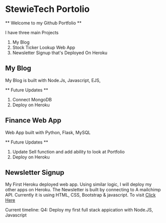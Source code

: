 # StewieTech Portolio

** Welcome to my Github Portfolio **

I have three main Projects
1) My Blog
2) Stock Ticker Lookup Web App 
3) Newsletter Signup that's Deployed On Heroku

<h2> My Blog </h2>
My Blog is built with Node.Js, Javascript, EJS, 

** Future Updates **
1) Connect MongoDB 
2) Deploy on Heroku


<h2> Finance Web App </h2>

Web App built with Python, Flask, MySQL 

** Future Updates **
1) Update Sell function and add ability to look at Portfolio
2) Deploy on Heroku


<h2> Newsletter Signup </h2>

My First Heroku deployed web app. Using similar logic, I will deploy my other apps on Heroku. The Newsletter is built by connecting to A mailchimp API. Currently it is using HTML, CSS, Bootstrap & javascript. To visit 
<a href="https://vast-plains-87636.herokuapp.com/?fbclid=IwAR08qF36XZXBIIu2Zua6UduX0sjp-CqG5NhLqaIgDHVEyfMkQbcuq4Xmwdc">Click Here</a>

Current timeline:
Q4: Deploy my first full stack appication with Node.JS, Javascript 


